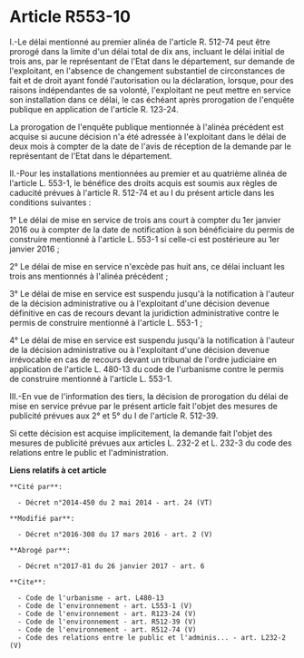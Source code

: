 # Article R553-10

I.-Le délai mentionné au premier alinéa de l'article R. 512-74 peut être prorogé dans la limite d'un délai total de dix ans,
incluant le délai initial de trois ans, par le représentant de l'Etat dans le département, sur demande de l'exploitant, en
l'absence de changement substantiel de circonstances de fait et de droit ayant fondé l'autorisation ou la déclaration,
lorsque, pour des raisons indépendantes de sa volonté, l'exploitant ne peut mettre en service son installation dans ce délai,
le cas échéant après prorogation de l'enquête publique en application de l'article R. 123-24. 

La prorogation de l'enquête publique mentionnée à l'alinéa précédent est acquise si aucune décision n'a été adressée à
l'exploitant dans le délai de deux mois à compter de la date de l'avis de réception de la demande par le représentant de
l'Etat dans le département. 

II.-Pour les installations mentionnées au premier et au quatrième alinéa de l'article L. 553-1, le bénéfice des droits acquis
est soumis aux règles de caducité prévues à l'article R. 512-74 et au I du présent article dans les conditions suivantes : 

1° Le délai de mise en service de trois ans court à compter du 1er janvier 2016 ou à compter de la date de notification à son
bénéficiaire du permis de construire mentionné à l'article L. 553-1 si celle-ci est postérieure au 1er janvier 2016 ; 

2° Le délai de mise en service n'excède pas huit ans, ce délai incluant les trois ans mentionnés à l'alinéa précédent ; 

3° Le délai de mise en service est suspendu jusqu'à la notification à l'auteur de la décision administrative ou à
l'exploitant d'une décision devenue définitive en cas de recours devant la juridiction administrative contre le permis de
construire mentionné à l'article L. 553-1 ; 

4° Le délai de mise en service est suspendu jusqu'à la notification à l'auteur de la décision administrative ou à
l'exploitant d'une décision devenue irrévocable en cas de recours devant un tribunal de l'ordre judiciaire en application de
l'article L. 480-13 du code de l'urbanisme contre le permis de construire mentionné à l'article L. 553-1. 

III.-En vue de l'information des tiers, la décision de prorogation du délai de mise en service prévue par le présent article
fait l'objet des mesures de publicité prévues aux 2° et 5° du I de l'article R. 512-39. 

Si cette décision est acquise implicitement, la demande fait l'objet des mesures de publicité prévues aux articles L. 232-2
et L. 232-3 du code des relations entre le public et l'administration.

**Liens relatifs à cet article**

	**Cité par**:

	  - Décret n°2014-450 du 2 mai 2014 - art. 24 (VT)

	**Modifié par**:

	  - Décret n°2016-308 du 17 mars 2016 - art. 2 (V)

	**Abrogé par**:

	  - Décret n°2017-81 du 26 janvier 2017 - art. 6

	**Cite**:

	  - Code de l'urbanisme - art. L480-13
	  - Code de l'environnement - art. L553-1 (V)
	  - Code de l'environnement - art. R123-24 (V)
	  - Code de l'environnement - art. R512-39 (V)
	  - Code de l'environnement - art. R512-74 (V)
	  - Code des relations entre le public et l'adminis... - art. L232-2 (V)
